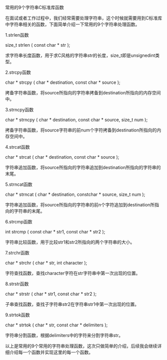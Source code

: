 常用的9个字符串C标准库函数

在面试或者工作过程中，我们经常需要处理字符串，这个时候就需要用到C标准库中字符串相关的函数，下面简单介绍一下常用的9个字符串处理函数。

1.strlen函数

size_t strlen ( const char * str );

求字符串长度函数，用于求C风格的字符串str的长度，size_t即是unsignedint类型。

2.strcpy函数

char * strcpy ( char * destination, const char * source );

拷备字符串函数，将source所指向的字符串拷备到destination所指向的内存空间中。

3.strncpy函数

char * strncpy ( char * destination, const char * source, size_t num );

拷备字符串函数，将source字符串的前num个字符拷备到destination所指向的内存空间中。

4.strcat函数

char * strcat ( char * destination, const char * source );

字符串追加函数，将source所指向的字符串追加到destination所指向的字符串的末尾。

5.strncat函数

char * strncat ( char * destination, constchar * source, size_t num );

字符串追加函数，将source所指向的字符串的前n个字符追加到destination所指向的字符串的末尾。

6.strcmp函数

int strcmp ( const char * str1, const char * str2 );

字符串比较函数，用于比较str1和str2所指向的两个字符串的大小。

7.strchr函数

char * strchr ( char * str, int character );

字符查找函数，查找character字符在str字符串中第一次出现的位置。

8.strstr函数

char * strstr ( char * str1, const char * str2 );

子串查找函数，查找子字符串str2在字符串str1中第一次出现的位置。

9.strtok函数

char * strtok ( char * str, const char * delimiters );

字符串分割函数，根据delimiters中的字符来分割字符串str。

以上是常用的9个常用的字符串处理函数，这次只做简单的介绍，后续我会继续详细介绍每一个函数并实现这里的每一个函数。